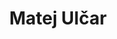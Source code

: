 ---
SICRIS: 15295
draft: false
fixName: matej_ulčar
lab: Laboratorij za kognitivno modeliranje
labPos: Član laboratorija
location: null
mailInfo: matej.ulcar@fri.uni-lj.si
officeHours: null
profName: Matej Ulčar
profTitle: Raziskovalec
telephoneInfo: null
title: Matej Ulčar
---